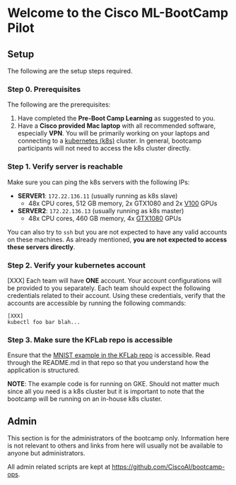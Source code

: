 # Welcome to the Cisco ML-BootCamp Pilot

## Setup
The following are the setup steps required.

### Step 0. Prerequisites
The following are the prerequisites:

1. Have completed the __Pre-Boot Camp Learning__ as suggested to you.
2. Have a __Cisco provided Mac laptop__ with all recommended software, especially __VPN__.
You will be primarily working on your laptops
and connecting to a [kubernetes (k8s)](https://kubernetes.io/) cluster. In
general, bootcamp participants will not need to access the k8s cluster directly.

### Step 1. Verify server is reachable
Make sure you can ping the k8s servers with the following IPs:

- __SERVER1__: ```172.22.136.11``` (usually running as k8s slave)
    - 48x CPU cores, 512 GB memory, 2x GTX1080 and 2x [V100](https://www.nvidia.com/en-us/data-center/tesla-v100/) GPUs
- __SERVER2__: ```172.22.136.13``` (usually running as k8s master)
    - 48x CPU cores, 460 GB memory, 4x [GTX1080](https://www.nvidia.com/en-in/geforce/products/10series/geforce-gtx-1080/) GPUs

You can also try to ```ssh``` but you are not expected to have any valid accounts on
these machines. As already mentioned, __you are not expected to access these
servers directly__.

### Step 2. Verify your kubernetes account
[XXX] Each team will have __ONE__ account.
Your account configurations will be provided to you separately.
Each team should expect the following credentials related to their account.
Using these credentials, verify that the accounts are accessible by running the
following commands:
```
[XXX]
kubectl foo bar blah...
```

### Step 3. Make sure the KFLab repo is accessible
Ensure that the [MNIST example in the KFLab
repo](https://github.com/CiscoAI/KFLab/tree/master/tf-mnist) is accessible. Read
through the README.md in that repo so that you understand how the application is
structured.

__NOTE__: The example code is for running on GKE. Should not matter much since
all you need is a k8s cluster but it is important to note that the bootcamp will
be running on an in-house k8s cluster.

## Admin
This section is for the administrators of the bootcamp only. Information here is
not relevant to others and links from here will usually not be available to
anyone but administrators.

All admin related scripts are kept at https://github.com/CiscoAI/bootcamp-ops.

